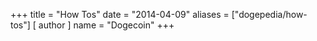 +++
title = "How Tos"
date = "2014-04-09"
aliases = ["dogepedia/how-tos"]
[ author ]
  name = "Dogecoin"
+++